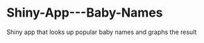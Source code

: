Shiny-App---Baby-Names
======================

Shiny app that looks up popular baby names and graphs the result
